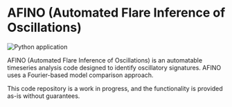 AFINO (Automated Flare Inference of Oscillations)
===============

![Python application](https://github.com/aringlis/afino_release_version/workflows/Python%20application/badge.svg)

AFINO (Automated Flare Inference of Oscillations) is an automatable timeseries analysis code designed to identify oscillatory signatures. AFINO uses a Fourier-based model comparison approach. 

This code repository is a work in progress, and the functionality is provided as-is without guarantees. 
